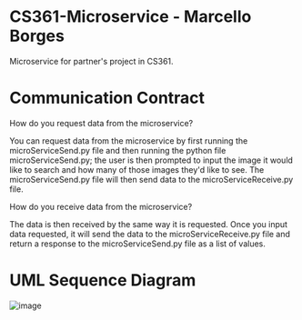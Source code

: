 # CS361-Microservice - Marcello Borges

Microservice for partner's project in CS361.

# Communication Contract
How do you request data from the microservice?

You can request data from the microservice by first running the microServiceSend.py file and then running the python file microServiceSend.py; the user is then prompted to input the image it would like to search and how many of those images they'd like to see. The microServiceSend.py file will then send data to the microServiceReceive.py file.

How do you receive data from the microservice?

The data is then received by the same way it is requested. Once you input data requested, it will send the data to the microServiceReceive.py file and return a response to the microServiceSend.py file as a list of values.


# UML Sequence Diagram

![image](https://user-images.githubusercontent.com/102485058/236998095-2d9b31a8-66f6-4436-ac6e-2f0278d10d7c.png)
